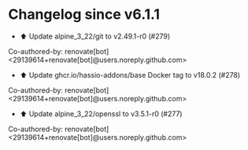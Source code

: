# Changelog since v6.1.1
- ⬆️ Update alpine_3_22/git to v2.49.1-r0 (#279)

Co-authored-by: renovate[bot] <29139614+renovate[bot]@users.noreply.github.com> 
- ⬆️ Update ghcr.io/hassio-addons/base Docker tag to v18.0.2 (#278)

Co-authored-by: renovate[bot] <29139614+renovate[bot]@users.noreply.github.com> 
- ⬆️ Update alpine_3_22/openssl to v3.5.1-r0 (#277)

Co-authored-by: renovate[bot] <29139614+renovate[bot]@users.noreply.github.com> 
